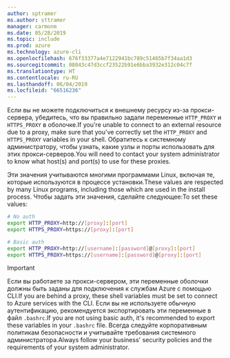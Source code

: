 ```yaml
---
author: sptramer
ms.author: sttramer
manager: carmonm
ms.date: 05/28/2019
ms.topic: include
ms.prod: azure
ms.technology: azure-cli
ms.openlocfilehash: 676f33377a4e7122941bc789c51465b7f34aa1d3
ms.sourcegitcommit: 08043c47d3ccf23522b91e6bba3932e312c04c7f
ms.translationtype: HT
ms.contentlocale: ru-RU
ms.lasthandoff: 06/04/2019
ms.locfileid: "66516236"
---
```

<span data-ttu-id="45876-101">Если вы не можете подключиться к внешнему ресурсу из-за прокси-сервера, убедитесь, что вы правильно задали переменные `HTTP_PROXY` и `HTTPS_PROXY` в оболочке.</span><span class="sxs-lookup"><span data-stu-id="45876-101">If you're unable to connect to an external resource due to a proxy, make sure that you've correctly set the `HTTP_PROXY` and `HTTPS_PROXY` variables in your shell.</span></span> <span data-ttu-id="45876-102">Обратитесь к системному администратору, чтобы узнать, какие узлы и порты использовать для этих прокси-серверов.</span><span class="sxs-lookup"><span data-stu-id="45876-102">You will need to contact your system administrator to know what host(s) and port(s) to use for these proxies.</span></span>

<span data-ttu-id="45876-103">Эти значения учитываются многими программами Linux, включая те, которые используются в процессе установки.</span><span class="sxs-lookup"><span data-stu-id="45876-103">These values are respected by many Linux programs, including those which are used in the install process.</span></span> <span data-ttu-id="45876-104">Чтобы задать эти значения, сделайте следующее:</span><span class="sxs-lookup"><span data-stu-id="45876-104">To set these values:</span></span>

```bash
# No auth
export HTTP_PROXY=http://[proxy]:[port]
export HTTPS_PROXY=https://[proxy]:[port]

# Basic auth
export HTTP_PROXY=http://[username]:[password]@[proxy]:[port]
export HTTPS_PROXY=https://[username]:[password]@[proxy]:[port]
```

> [!IMPORTANT]
> <span data-ttu-id="45876-105">Если вы работаете за прокси-сервером, эти переменные оболочки должны быть заданы для подключения к службам Azure с помощью CLI.</span><span class="sxs-lookup"><span data-stu-id="45876-105">If you are behind a proxy, these shell variables must be set to connect to Azure services with the CLI.</span></span>
> <span data-ttu-id="45876-106">Если вы не используете обычную аутентификацию, рекомендуется экспортировать эти переменные в файл `.bashrc`.</span><span class="sxs-lookup"><span data-stu-id="45876-106">If you are not using basic auth, it's recommended to export these variables in your `.bashrc` file.</span></span>
> <span data-ttu-id="45876-107">Всегда следуйте корпоративным политикам безопасности и учитывайте требования системного администратора.</span><span class="sxs-lookup"><span data-stu-id="45876-107">Always follow your business' security policies and the requirements of your system administrator.</span></span>
